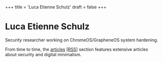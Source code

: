 +++
title = 'Luca Etienne Schulz'
draft = false
+++

# Luca Etienne Schulz

Security researcher working on ChromeOS/GrapheneOS system hardening.

From time to time, the [articles](/articles) [[RSS](/articles/index.xml)] section features extensive articles about security and digital minimalism.